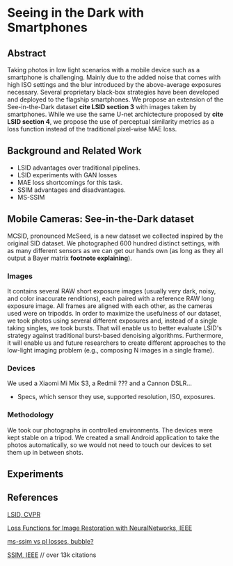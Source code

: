 # Seeing in the Dark with Smartphones

## Abstract

Taking photos in low light scenarios with a mobile device such as a smartphone is challenging.
Mainly due to the added noise that comes with high ISO settings and the blur introduced by the above-average exposures necessary.
Several proprietary black-box strategies have been developed and deployed to the flagship smartphones.
We propose an extension of the See-in-the-Dark dataset **cite LSID section 3** with images taken by smartphones.
While we use the same U-net archictecture proposed by **cite LSID section 4**, we propose the use of perceptual similarity metrics as a loss function instead of the traditional pixel-wise MAE loss.

## Background and Related Work

* LSID advantages over traditional pipelines.
* LSID experiments with GAN losses
* MAE loss shortcomings for this task.
* SSIM advantages and disadvantages.
* MS-SSIM 

## Mobile Cameras: See-in-the-Dark dataset

MCSID, pronounced McSeed, is a new dataset we collected inspired by the original SID dataset.
We photographed 600 hundred distinct settings, with as many different sensors as we can get our hands own (as long as they all output a Bayer matrix **footnote explaining**).

### Images

It contains several RAW short exposure images (usually very dark, noisy, and color inaccurate renditions), each paired with a reference RAW long exposure image.
All frames are aligned with each other, as the cameras used were on tripodds.
In order to maximize the usefulness of our dataset, we took photos using several different exposures and, instead of a single taking singles, we took bursts.
That will enable us to better evaluate LSID's strategy against traditional burst-based denoising algorithms.
Furthermore, it will enable us and future researchers to create different approaches to the low-light imaging problem (e.g., composing N images in a single frame).

### Devices

We used a Xiaomi Mi Mix S3, a Redmii ??? and a Cannon DSLR...

* Specs, which sensor they use, supported resolution, ISO, exposures.

### Methodology

We took our photographs in controlled environments.
The devices were kept stable on a tripod.
We created a small Android application to take the photos automatically, so we would not need to touch our devices to set them up in between shots.


## Experiments



## References

[LSID, CVPR](https://arxiv.org/pdf/1805.01934.pdf)

[Loss Functions for Image Restoration with NeuralNetworks, IEEE](https://arxiv.org/pdf/1511.08861.pdf)


[ms-ssim vs pl losses, bubble?](http://www.cs.toronto.edu/~jsnell/assets/perceptual_similarity_metrics_icip_2017.pdf)


[SSIM, IEEE](https://ieeexplore.ieee.org/document/1284395) // over 13k citations
